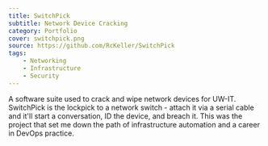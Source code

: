 ```yaml
---
title: SwitchPick
subtitle: Network Device Cracking
category: Portfolio
cover: switchpick.png
source: https://github.com/RcKeller/SwitchPick
tags:
    - Networking
    - Infrastructure
    - Security
---
```


A software suite used to crack and wipe network devices for UW-IT. SwitchPick is the lockpick to a network switch - attach it via a serial cable and it'll start a conversation, ID the device, and breach it. This was the project that set me down the path of infrastructure automation and a career in DevOps practice.
